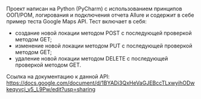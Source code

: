 Проект написан на Python (PyCharm) с использованием принципов ООП/POM, логирования и подключения отчета Allure и содержит в себе пример теста Google Maps API. Тест включает в себя:

- создание новой локации методом POST с последующей проверкой методом GET;
- изменение новой локации методом PUT с последующей проверкой методом GET;
- удаление новой локации методом DELETE с последующей проверкой методом GET.

Ссылка на документацию к данной API:
https://docs.google.com/document/d/1BYADi3QxHeVaGJEBccTLxwyihODwkeqyvcj_v5_L9Pw/edit?usp=sharing 
